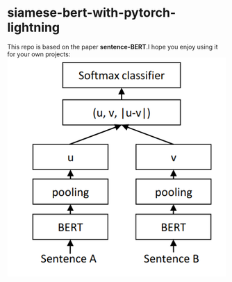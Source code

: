 # siamese-bert-with-pytorch-lightning
This repo is based on the paper **sentence-BERT**.I hope you enjoy using it for your own projects:
![Alt text](./sbert.png?raw=true "sbert")


